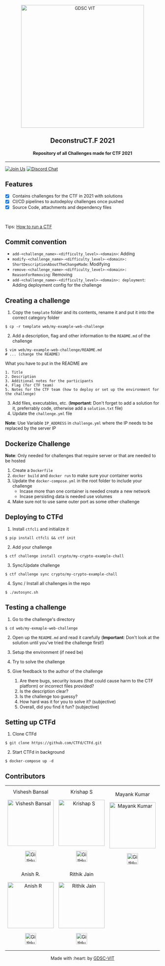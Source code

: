 <p align="center">
<a href="https://dscvit.com">
	<img width="400" src="https://user-images.githubusercontent.com/56252312/159312411-58410727-3933-4224-b43e-4e9b627838a3.png#gh-light-mode-only" alt="GDSC VIT"/>
</a>
	<h2 align="center">DeconstruCT.F 2021</h2>
	<h4 align="center">Repository of all Challenges made for CTF 2021</h4>
</p>

---
[![Join Us](https://img.shields.io/badge/Join%20Us-Google%20Developer%20Student%20Clubs-red)](https://dsc.community.dev/vellore-institute-of-technology/)
[![Discord Chat](https://img.shields.io/discord/760928671698649098.svg)](https://discord.gg/498KVdSKWR)


## Features
- [x]  Contains challenges for the CTF in 2021 with solutions
- [x]  CI/CD pipelines to autodeploy challenges once pushed
- [x]  Source Code, attachments and dependency files

<br>

Tips: [How to run a CTF](https://github.com/pwning/docs/blob/master/suggestions-for-running-a-ctf.markdown)

## Commit convention

- `add-<challenge_name>-<difficulty_level>-<domain>`: Adding
- `modify-<challenge_name>-<difficulty_level>-<domain>: ShortDescriptionAboutTheChangeMade`: Modifying
- `remove-<challenge_name>-<difficulty_level>-<domain>: ReasonForRemoving`: Removing
- `add-<challenge_name>-<difficulty_level>-<domain>: deployment`: Adding deployment config for the challenge

## Creating a challenge

1. Copy the `template` folder and its contents, rename it and put it into the correct category folder

``` 
$ cp -r template web/my-example-web-challenge
```

2. Add a description, flag and other information to the `README.md` of the challenge

``` 
$ vim web/my-example-web-challenge/README.md
# ... (change the README)
```

What you have to put in the README are

    1. Title
    2. Description
    3. Additional notes for the participants
    4. Flag (for CTF team)
    5. Notes for the CTF team (how to deploy or set up the environment for the challenge)

3. Add files, executables, etc. (**Important**: Don't forget to add a solution for it, preferrably code, otherwise add a `solution.txt` file)
4. Update the `challenge.yml` file

**Note**: Use Variable `IP_ADDRESS` in `challenge.yml` where the IP needs to be replaced by the server IP

## Dockerize Challenge

**Note**: Only needed for challenges that require server or that are needed to be hosted

1. Create a `Dockerfile`
2. `docker build` and `docker run` to make sure your container works
3. Update the `docker-compose.yml` in the root folder to include your challenge
    - Incase more than one container is needed create a new network
    - Incase persisting data is needed use volumes
4. Make sure not to use same outer port as some other challenge

## Deploying to CTFd

1. Install `ctfcli` and initialize it

```
$ pip install ctfcli && ctf init
```

2. Add your challenge
```
$ ctf challenge install crypto/my-crypto-example-chall
```

3. Sync/Update challenge
```
$ ctf challenge sync crypto/my-crypto-example-chall
```

4. Sync / Install all challenges in the repo
```
$ ./autosync.sh
```

## Testing a challenge

1. Go to the challenge's directory

``` 
$ cd web/my-exmaple-web-challenge
```

2. Open up the `README.md` and read it carefully (**Important**: Don't look at the solution until you've tried the challenge first!)

3. Setup the environment (if need be)

4. Try to solve the challenge

5. Give feedback to the author of the challenge
    1. Are there bugs, security issues (that could cause harm to the CTF platform) or incorrect files provided?
    2. Is the description clear?
    3. Is the challenge too guessy?
    4. How hard was it for you to solve it? (subjective)
    5. Overall, did you find it fun? (subjective)

## Setting up CTFd

1. Clone CTFd
```
$ git clone https://github.com/CTFd/CTFd.git
```

2. Start CTFd in background
```
$ docker-compose up -d
```
## Contributors

<table>
	<tr align="center">
		<td>
		Vishesh Bansal
		<p align="center">
			<img src = "https://avatars.githubusercontent.com/u/22132836?v=4" width="150" height="150" alt="Vishesh Bansal">
		</p>
			<p align="center">
				<a href = "https://github.com/VisheshBansal">
					<img src = "http://www.iconninja.com/files/241/825/211/round-collaboration-social-github-code-circle-network-icon.svg" width="36" height = "36" alt="GitHub"/>
				</a>
			</p>
		</td>
        <td>
		Krishap S
		<p align="center">
			<img src = "https://avatars.githubusercontent.com/u/49953521?v=4" width="150" height="150" alt="Krishap S">
		</p>
			<p align="center">
				<a href = "https://github.com/Krishap-S">
					<img src = "http://www.iconninja.com/files/241/825/211/round-collaboration-social-github-code-circle-network-icon.svg" width="36" height = "36" alt="GitHub"/>
				</a>
			</p>
		</td>
        <td>

Mayank Kumar

<p  align="center">

<img  src = "https://dscvit.com/images/techteam/mayank.jpg"  width="150"  height="150"  alt="Mayank Kumar">

</p>

<p  align="center">

<a  href = "https://github.com/mayankkumar2">

<img  src = "http://www.iconninja.com/files/241/825/211/round-collaboration-social-github-code-circle-network-icon.svg"  width="36"  height = "36"  alt="GitHub"/>

</a>

</p>

</td>
		<td>
		Krish Chatterjie
		<p align="center">
			<img src = "https://avatars.githubusercontent.com/u/71811415?s=460&u=08d3940b7ee0105037b88175319ba7f09f83b159&v=4" width="150" height="150" alt="Krish Chatterjie">
		</p>
			<p align="center">
				<a href = "https://github.com/KrishChatterjie">
					<img src = "http://www.iconninja.com/files/241/825/211/round-collaboration-social-github-code-circle-network-icon.svg" width="36" height = "36" alt="GitHub"/>
				</a>
			</p>
		</td>
        </tr>
        <tr align="center">
                <td>
		Anish R.
		<p align="center">
			<img src = "https://avatars.githubusercontent.com/u/49672329?v=4" width="150" height="150" alt="Anish R">
		</p>
			<p align="center">
				<a href = "https://github.com/z404">
					<img src = "http://www.iconninja.com/files/241/825/211/round-collaboration-social-github-code-circle-network-icon.svg" width="36" height = "36" alt="GitHub"/>
				</a>
			</p>
		</td>
                        <td>
		Rithik Jain
		<p align="center">
			<img src = "https://avatars.githubusercontent.com/u/12408595?v=4" width="150" height="150" alt="Rithik Jain">
		</p>
			<p align="center">
				<a href = "https://github.com/rithikjain">
					<img src = "http://www.iconninja.com/files/241/825/211/round-collaboration-social-github-code-circle-network-icon.svg" width="36" height = "36" alt="GitHub"/>
				</a>
			</p>
		</td>
	</tr>
</table>

<p align="center">
	Made with :heart: by <a href="https://dscvit.com">GDSC-VIT</a>
</p>

